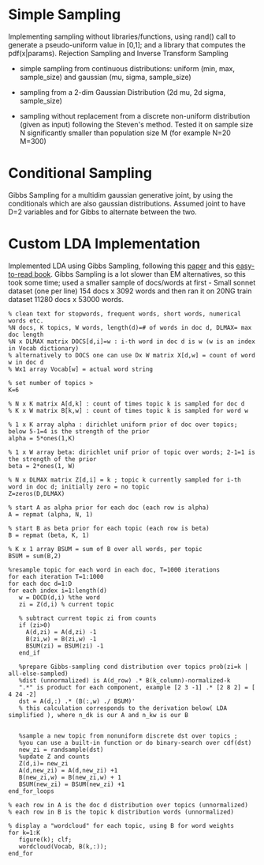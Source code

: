 # Simple Sampling

Implementing sampling without libraries/functions, using rand() call to generate a pseudo-uniform value in [0,1]; 
and a library that computes the pdf(x|params). Rejection Sampling and Inverse Transform Sampling

- simple sampling from continuous distributions: uniform (min, max, sample_size) and gaussian (mu, sigma, sample_size)

- sampling from a 2-dim Gaussian Distribution (2d mu, 2d sigma, sample_size)

- sampling without replacement from a discrete non-uniform distribution (given as input) following the Steven's method. Tested it on sample size N significantly smaller than population size M (for example N=20 M=300)

# Conditional Sampling

Gibbs Sampling for a multidim gaussian generative joint, by using the conditionals which are also gaussian distributions. Assumed joint to have D=2 variables and for Gibbs to alternate between the two.

# Custom LDA Implementation
Implemented LDA using Gibbs Sampling, following this [paper](https://www.khoury.northeastern.edu/home/vip/teach/DMcourse/5_topicmodel_summ/LDA_TM/darling-lda.pdf) 
and this [easy-to-read book](https://miningthedetails.com/LDA_Inference_Book/). 
Gibbs Sampling is a lot slower than EM alternatives, so this took some time; 
used a smaller sample of docs/words at first - Small sonnet dataset (one per line) 154 docs x 3092 words and then
ran it on 20NG train dataset 11280 docs x 53000 words.

```psuedocode
% clean text for stopwords, frequent words, short words, numerical words etc.
%N docs, K topics, W words, length(d)=# of words in doc d, DLMAX= max doc length
%N x DLMAX matrix DOCS[d,i]=w : i-th word in doc d is w (w is an index in Vocab dictionary)
% alternatively to DOCS one can use Dx W matrix X[d,w] = count of word w in doc d
% Wx1 array Vocab[w] = actual word string

% set number of topics >
K=6

% N x K matrix A[d,k] : count of times topic k is sampled for doc d
% K x W matrix B[k,w] : count of times topic k is sampled for word w

% 1 x K array alpha : dirichlet uniform prior of doc over topics; below 5-1=4 is the strength of the prior
alpha = 5*ones(1,K)

% 1 x W array beta: dirichlet unif prior of topic over words; 2-1=1 is the strength of the prior
beta = 2*ones(1, W)

% N x DLMAX matrix Z[d,i] = k ; topic k currently sampled for i-th word in doc d; initially zero = no topic
Z=zeros(D,DLMAX)

% start A as alpha prior for each doc (each row is alpha)
A = repmat (alpha, N, 1)

% start B as beta prior for each topic (each row is beta)
B = repmat (beta, K, 1)

% K x 1 array BSUM = sum of B over all words, per topic
BSUM = sum(B,2)

%resample topic for each word in each doc, T=1000 iterations
for each iteration T=1:1000
for each doc d=1:D
for each index i=1:length(d)
   w = DOCD(d,i) %the word
   zi = Z(d,i) % current topic

   % subtract current topic zi from counts
   if (zi>0)
     A(d,zi) = A(d,zi) -1
     B(zi,w) = B(zi,w) -1
     BSUM(zi) = BSUM(zi) -1
   end_if

   %prepare Gibbs-sampling cond distribution over topics prob(zi=k | all-else-sampled)
   %dist (unnormalized) is A(d_row) .* B(k_column)-normalized-k
   ".*" is product for each component, example [2 3 -1] .* [2 8 2] = [ 4 24 -2]
   dst = A(d,:) .* (B(:,w) ./ BSUM)'
   % this calculation corresponds to the derivation below( LDA simplified ), where n_dk is our A and n_kw is our B
  

   %sample a new topic from nonuniform discrete dst over topics ;
   %you can use a built-in function or do binary-search over cdf(dst)
   new_zi = randsample(dst)
   %update Z and counts
   Z(d,i)= new_zi
   A(d,new_zi) = A(d,new_zi) +1
   B(new_zi,w) = B(new_zi,w) + 1
   BSUM(new_zi) = BSUM(new_zi) +1
end_for_loops

% each row in A is the doc d distribution over topics (unnormalized)
% each row in B is the topic k distribution words (unnormalized)

% display a "wordcloud" for each topic, using B for word weights
for k=1:K
   figure(k); clf;
   wordcloud(Vocab, B(k,:));
end_for


```
